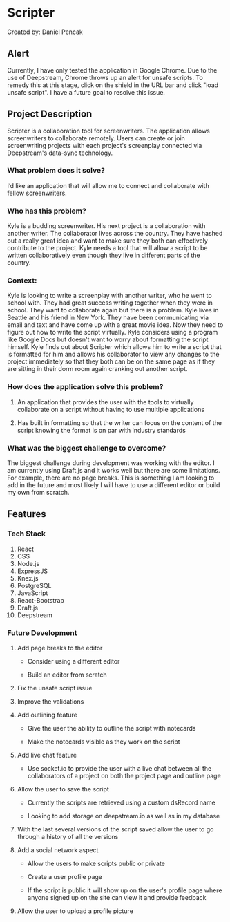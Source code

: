 # Scripter
Created by: Daniel Pencak

## Alert

Currently, I have only tested the application in Google Chrome. Due to the use of Deepstream, Chrome throws up an alert for unsafe scripts. To remedy this at this stage, click on the shield in the URL bar and click "load unsafe script". I have a future goal to resolve this issue.

## Project Description

Scripter is a collaboration tool for screenwriters. The application allows screenwriters to collaborate remotely. Users can create or join screenwriting projects with each project's screenplay connected via Deepstream's data-sync technology.

### What problem does it solve?

I’d like an application that will allow me to connect and collaborate with fellow screenwriters.

### Who has this problem?

Kyle is a budding screenwriter. His next project is a collaboration with another writer. The collaborator lives across the country. They have hashed out a really great idea and want to make sure they both can effectively contribute to the project. Kyle needs a tool that will allow a script to be written collaboratively even though they live in different parts of the country.

### Context:

Kyle is looking to write a screenplay with another writer, who he went to school with. They had great success writing together when they were in school. They want to collaborate again but there is a problem. Kyle lives in Seattle and his friend in New York. They have been communicating via email and text and have come up with a great movie idea. Now they need to figure out how to write the script virtually. Kyle considers using a program like Google Docs but doesn't want to worry about formatting the script himself. Kyle finds out about Scripter which allows him to write a script that is formatted for him and allows his collaborator to view any changes to the project immediately so that they both can be on the same page as if they are sitting in their dorm room again cranking out another script.

### How does the application solve this problem?

1. An application that provides the user with the tools to virtually    collaborate on a script without having to use multiple applications

2. Has built in formatting so that the writer can focus on the content of the script knowing the format is on par with industry standards

### What was the biggest challenge to overcome?

The biggest challenge during development was working with the editor. I am currently using Draft.js and it works well but there are some limitations. For example, there are no page breaks. This is something I am looking to add in the future and most likely I will have to use a different editor or build my own from scratch.

## Features

### Tech Stack

1. React
2. CSS
3. Node.js
4. ExpressJS
5. Knex.js
6. PostgreSQL
7. JavaScript
8. React-Bootstrap
9. Draft.js
10. Deepstream

### Future Development

1. Add page breaks to the editor

    + Consider using a different editor

    + Build an editor from scratch

2. Fix the unsafe script issue

3. Improve the validations

4. Add outlining feature

    + Give the user the ability to outline the script with notecards

    + Make the notecards visible as they work on the script

5. Add live chat feature

    + Use socket.io to provide the user with a live chat between all the collaborators of a project on both the project page and outline page

6. Allow the user to save the script

    + Currently the scripts are retrieved using a custom dsRecord name

    + Looking to add storage on deepstream.io as well as in my database

7. With the last several versions of the script saved allow the user to go through a history of all the versions

8. Add a social network aspect

    + Allow the users to make scripts public or private

    + Create a user profile page

    + If the script is public it will show up on the user's profile page where  anyone signed up on the site can view it and provide feedback

9. Allow the user to upload a profile picture
